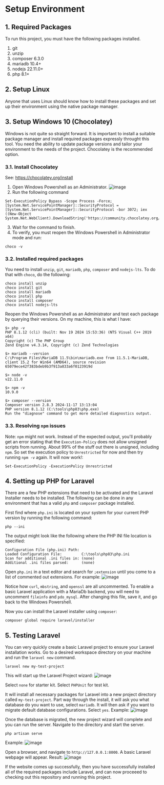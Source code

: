 # Setup Environment

## 1. Required Packages
To run this project, you must have the following packages installed.

1. git 
2. unzip
3. composer 6.3.0
4. mariadb 10.4+
5. nodejs 22.11.0+
6. php 8.1+

## 2. Setup Linux
Anyone that uses Linux should know how to install these packages and set up their environment using the native package manager. 

## 3. Setup Windows 10 (Chocolatey)
Windows is not quite so straight forward. It is important to install a suitable package manager and install required packages expressly throught this tool. You need the ability to update package versions and tailor your environment to the needs of the project. Chocolatey is the recommended option.

### 3.1. Install Chocolatey
See: https://chocolatey.org/install

1. Open Windows Powershell as an Administrator.
![image](https://github.com/user-attachments/assets/e875534b-d44f-41a4-a266-62efa9308708)
2. Run the following command
```
Set-ExecutionPolicy Bypass -Scope Process -Force; [System.Net.ServicePointManager]::SecurityProtocol = [System.Net.ServicePointManager]::SecurityProtocol -bor 3072; iex ((New-Object System.Net.WebClient).DownloadString('https://community.chocolatey.org/install.ps1'))
```
3. Wait for the command to finish.
4. To verify, you must reopen the Windows Powershell in Administrator mode and run:
```
choco -v
```

### 3.2. Installed required packages
You need to install `unzip`, `git`, `mariadb`, `php`, `composer` and `nodejs-lts`. To do that with `choco`, do the following:
```
choco install unzip
choco install git 
choco install mariadb
choco install php
choco install composer
choco install nodejs-lts
```
Reopen the Windows Powershell as an Administrator and test each package by querying their versions. On my machine, this is what I have:
```
$> php -v
PHP 8.1.12 (cli) (built: Nov 19 2024 15:53:36) (NTS Visual C++ 2019 x64)
Copyright (c) The PHP Group
Zend Engine v4.3.14, Copyright (c) Zend Technologies

$> mariadb --version
C:\Program Files\MariaDB 11.5\bin\mariadb.exe from 11.5.1-MariaDB, client 15.2 for Win64 (AMD64), source revision 65079ece42f383bdeb9b3f913a833a6f0123919d

$> node -v
v22.11.0

$> npm -v
10.9.0

$> composer --version
Composer version 2.8.3 2024-11-17 13:13:04
PHP version 8.1.12 (C:\tools\php83\php.exe)
Run the "diagnose" command to get more detailed diagnostics output.
```

### 3.3. Resolving `npm` issues
Note: `npm` might not work. Instead of the expected output, you'll probably get an error stating that the `Execution-Policy` does not allow unsigned scripts from running. About 99% of the stuff out there is unsigned, including `npm`. So set the execution policy to `Unrestricted` for now and then try running `npm -v` again. It will now work!:
```
Set-ExecutionPolicy -ExecutionPolicy Unrestricted
```

## 4. Setting up PHP for Laravel
There are a few PHP extensions that need to be activated and the Laravel Installer needs to be installed. The following can be done in any environment that has a valid `php` and `composer` package installed.

First find where `php.ini` is located on your system for your current PHP version by running the following command:
```
php --ini
```
The output might look like the following where the PHP INI file location is specified:
```
Configuration File (php.ini) Path:
Loaded Configuration File:         C:\tools\php83\php.ini
Scan for additional .ini files in: (none)
Additional .ini files parsed:      (none)
```
Open `php.ini` in a text editor and search for `;extension` until you come to a list of commented out extensions. For example:
![image](https://github.com/user-attachments/assets/0bea58f3-2bbc-4846-9346-36900be0a017)

Notice how `curl`, `mbstring`, and `openssl` are all uncommented. To enable a basic Laravel application with a MariaDb backend, you will need to uncomment `fileinfo` and `pdo_mysql`. After changing this file, save it, and go back to the Windows Powershell.

Now you can install the Laravel installer using `composer`:
```
composer global require laravel/installer
```

## 5. Testing Laravel
You can very quickly create a basic Laravel project to ensure your Laravel installation works. Go to a desired workspace directory on your machine and run the `laravel new` command.
```
laravel new my-test-project
```
This will start up the Laravel Project wizard:
![image](https://github.com/user-attachments/assets/fa6c511a-9808-40f4-8928-08c7bec64f9e)

Select `none` for starter kit.
Select `PHPUnit` for test kit.

It will install all necessary packages for Laravel into a new project directory called `my-test-project`. Part way through the install, it will ask you what database do you want to use, select `mariadb`. It will then ask if you want to migrate default database configurations. Select `yes`.
Example:
![image](https://github.com/user-attachments/assets/f3c61059-0c8c-442b-a079-76e147ad09ee)

Once the database is migrated, the new project wizard will complete and you can run the server. Navigate to the directory and start the server.
```
php artisan serve
```
Example:
![image](https://github.com/user-attachments/assets/0562c0aa-0472-4749-99bb-da781aea0ca8)

Open a browser, and navigate to `http://127.0.0.1:8000`. A basic Laravel webpage will appear.
Result:
![image](https://github.com/user-attachments/assets/38609100-72d9-498f-9084-4b204bc5b9f2)

If the website comes up successfully, then you have successfully installed all of the required packages include Laravel, and can now proceeed to checking out this repository and running this project.
